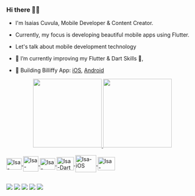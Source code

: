 ### Hi there 👋🏾

- I'm Isaias Cuvula, Mobile Developer & Content Creator.
- Currently, my focus is developing beautiful mobile apps using Flutter.
- Let's talk about mobile development technology

- 🌱 I’m currently improving my Flutter & Dart Skills 💙,
- 🔭 Building Billiffy App: [iOS](https://apps.apple.com/bg/app/billiffy/id1638395030), [Android](https://play.google.com/store/apps/details?id=com.bersyte.billify)

<div align="center">
  <a href="https://github.com/IsaiasCuvula">
  <img height="180em" src="https://github-readme-stats.vercel.app/api?username=isaiascuvula&show_icons=true&theme=algolia&include_all_commits=true&count_private=true"/>
  <img height="180em" src="https://github-readme-stats.vercel.app/api/top-langs/?username=isaiascuvula&layout=compact&langs_count=7&theme=algolia"/>
</div>


<div style="display: inline_block"><br>

 <img align="center" alt="Isa-Kotlin" height="30" width="40" src="https://user-images.githubusercontent.com/68303716/177214857-aedc5a18-eb7f-44d4-8be1-28cdd9ed0462.svg">
  <img align="center" alt="Isa-Swift" height="40" width="40" src="https://user-images.githubusercontent.com/68303716/177214765-f163315f-9ff0-4d7e-8647-e471a2292492.svg">
   <img align="center" alt="Isa-Flutter" height="30" width="40" src="https://user-images.githubusercontent.com/68303716/177214981-d1c012e1-e7fa-4e7c-af26-27130b1a4284.svg">
  <img align="center" alt="Isa-Dart" height="35" width="45" src="https://user-images.githubusercontent.com/68303716/177214927-9e31c0ad-a5d9-4bbd-9605-92779e697724.svg">
  <img align="center" alt="Isa-iOS" height="45" width="55" src="https://user-images.githubusercontent.com/68303716/177215082-249f4005-401b-46ba-bb56-edf9b1c9bc2d.svg">
   <img align="center" alt="Isa-Android" height="35" width="45" src="https://user-images.githubusercontent.com/68303716/177215226-a6b13561-9f7b-41dd-8b0f-7eea1236937c.svg">
  
 
</div>

##

<div> 
  <a href="https://www.youtube.com/channel/UChCgMnyGKOgEGDvubbjjr6A" target="_blank"><img src="https://img.shields.io/badge/YouTube-FF0000?style=for-the-badge&logo=youtube&logoColor=white" target="_blank"></a>
  <a href="https://instagram.com/isaias_cuvula/" target="_blank"><img src="https://img.shields.io/badge/-Instagram-%23E4405F?style=for-the-badge&logo=instagram&logoColor=white" target="_blank"></a>
  <a href = "mailto:bersyteinfo@gmail.com"><img src="https://img.shields.io/badge/-Gmail-%23333?style=for-the-badge&logo=gmail&logoColor=white" target="_blank"></a>
  <a href="https://www.linkedin.com/in/isaias-cuvula-988a8a1a9/" target="_blank"><img src="https://img.shields.io/badge/-LinkedIn-%230077B5?style=for-the-badge&logo=linkedin&logoColor=white" target="_blank"></a> 
  <a href="https://twitter.com/ICuvula" target="_blank"><img src="https://img.shields.io/badge/Twitter-1DA1F2?style=for-the-badge&logo=twitter&logoColor=white" target="_blank"></a>
</div>


 
